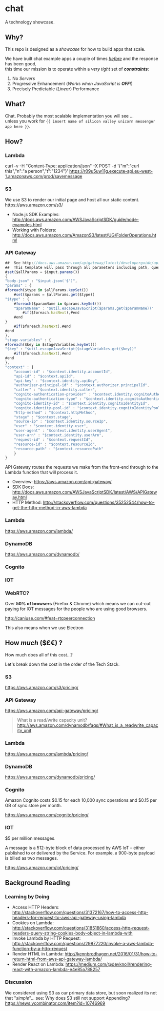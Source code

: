 # chat

A technology showcase.

## Why?

This repo is designed as a *showcase* for how to build apps that scale.

We have built chat example apps a couple of times
[*before*](https://github.com/dwyl/hapi-socketio-redis-chat-example)
and the response has been good,  
this time our mission is to operate within a *very tight* set of ***constraints***:

1. No *Servers*
2. Progressive Enhancement (_Works when JavaScript is **OFF**_!)
3. Precisely Predictable (*Linear*) Performance

## What?

Chat. Probably the most scalable implementation you will see ...  
unless you work
for `{{ insert name of silicon valley unicorn messenger app here }}`.

## How?

### Lambda


curl -v -H "Content-Type: application/json" -X POST -d '{"m":"curl this","n":"a person","t":"1234"}' https://r09u5uw11g.execute-api.eu-west-1.amazonaws.com/prod/savemessage




### S3

We use S3 to render our initial page and host all our static content.
https://aws.amazon.com/s3/
+ Node.js SDK Examples: http://docs.aws.amazon.com/AWSJavaScriptSDK/guide/node-examples.html
+ Working with Folders: http://docs.aws.amazon.com/AmazonS3/latest/UG/FolderOperations.html

### API Gateway

```js
##  See http://docs.aws.amazon.com/apigateway/latest/developerguide/api-gateway-mapping-template-reference.html
##  This template will pass through all parameters including path, querystring, header, stage variables, and context through to the integration endpoint via the body/payload
#set($allParams = $input.params())
{
"body-json" : "$input.json('$')",
"params" : {
#foreach($type in $allParams.keySet())
    #set($params = $allParams.get($type))
"$type" : {
    #foreach($paramName in $params.keySet())
    "$paramName" : "$util.escapeJavaScript($params.get($paramName))"
        #if($foreach.hasNext),#end
    #end
}
    #if($foreach.hasNext),#end
#end
},
"stage-variables" : {
#foreach($key in $stageVariables.keySet())
"$key" : "$util.escapeJavaScript($stageVariables.get($key))"
    #if($foreach.hasNext),#end
#end
},
"context" : {
    "account-id" : "$context.identity.accountId",
    "api-id" : "$context.apiId",
    "api-key" : "$context.identity.apiKey",
    "authorizer-principal-id" : "$context.authorizer.principalId",
    "caller" : "$context.identity.caller",
    "cognito-authentication-provider" : "$context.identity.cognitoAuthenticationProvider",
    "cognito-authentication-type" : "$context.identity.cognitoAuthenticationType",
    "cognito-identity-id" : "$context.identity.cognitoIdentityId",
    "cognito-identity-pool-id" : "$context.identity.cognitoIdentityPoolId",
    "http-method" : "$context.httpMethod",
    "stage" : "$context.stage",
    "source-ip" : "$context.identity.sourceIp",
    "user" : "$context.identity.user",
    "user-agent" : "$context.identity.userAgent",
    "user-arn" : "$context.identity.userArn",
    "request-id" : "$context.requestId",
    "resource-id" : "$context.resourceId",
    "resource-path" : "$context.resourcePath"
    }
}

```

API Gateway routes the requests we make from the front-end through to
the Lambda function that will process it.
+ Overview: https://aws.amazon.com/api-gateway/
+ SDK Docs: http://docs.aws.amazon.com/AWSJavaScriptSDK/latest/AWS/APIGateway.html
+ HTTP Method: http://stackoverflow.com/questions/35252544/how-to-get-the-http-method-in-aws-lambda

### Lambda

https://aws.amazon.com/lambda/

### DynamoDB

https://aws.amazon.com/dynamodb/

### Cognito

### IOT

### WebRTC?

Over **50% of browsers** (Firefox & Chrome) which means
we can cut-out paying for IOT messages for the people
who are using good browsers.

http://caniuse.com/#feat=rtcpeerconnection

This also means when we use Electron

## How *much* ($£€) ?

How much does all of this cost...?

Let's break down the cost in the order of the Tech Stack.

### S3

https://aws.amazon.com/s3/pricing/

### API Gateway

https://aws.amazon.com/api-gateway/pricing/

> What is a read/write capacity unit?
http://aws.amazon.com/dynamodb/faqs/#What_is_a_readwrite_capacity_unit

### Lambda

https://aws.amazon.com/lambda/pricing/

### DynamoDB

https://aws.amazon.com/dynamodb/pricing/

### Cognito

Amazon Cognito costs $0.15 for each 10,000 sync operations and $0.15 per GB of sync store per month.

https://aws.amazon.com/cognito/pricing/

### IOT

$5 per million messages.

A message is a 512-byte block of data processed by AWS IoT – either published to or delivered by the Service. For example, a 900-byte payload is billed as two messages.

https://aws.amazon.com/iot/pricing/



## Background Reading

### Learning by Doing

+ Access HTTP Headers:
http://stackoverflow.com/questions/31372167/how-to-access-http-headers-for-request-to-aws-api-gateway-using-lambda
+ Cookies on Lambda:
http://stackoverflow.com/questions/31851860/access-http-request-headers-query-string-cookies-body-object-in-lambda-with
+ Invoke Lambda by HTTP Request:
http://stackoverflow.com/questions/29877220/invoke-a-aws-lambda-function-by-a-http-request
+ Render HTML in Lambda:
http://kennbrodhagen.net/2016/01/31/how-to-return-html-from-aws-api-gateway-lambda/
+ Render React on Lambda:
https://medium.com/@devknoll/rendering-react-with-amazon-lambda-e4e85a788257

### Discussion

We considered using S3 as our primary data store, but soon realized its not that "*simple*"...
see: Why does S3 still not support Appending? https://news.ycombinator.com/item?id=10746969
